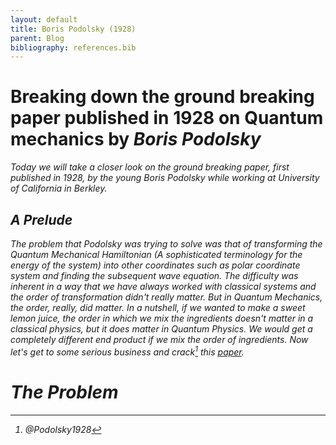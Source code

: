 ```yaml
---
layout: default
title: Boris Podolsky (1928)
parent: Blog
bibliography: references.bib
---
```


# Breaking down the ground breaking paper published in 1928 on Quantum mechanics by <em>Boris Podolsky<em>

Today we will take a closer look on the ground breaking paper, first published in 1928, by the young Boris Podolsky while working at University of California in Berkley.

## A Prelude
The problem that Podolsky was trying to solve was that of transforming the Quantum Mechanical Hamiltonian (A sophisticated terminology for the energy of the system) into other coordinates such as polar coordinate system and finding the subsequent wave equation. The difficulty was inherent in a way that we have always worked with classical systems and the order of transformation didn't really matter. But in Quantum Mechanics, the order, *really*, did matter. In a nutshell, if we wanted to make a sweet lemon juice, the order in which we mix the ingredients doesn't matter in a classical physics, but it does matter in Quantum Physics. We would get a completely different end product if we mix the order of ingredients. Now let's get to some serious business and crack[^fn1] this [paper](https://journals.aps.org/pr/abstract/10.1103/PhysRev.32.812).

# The Problem

[^fn1]: @Podolsky1928